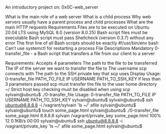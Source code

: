An introductory project on:
0x0C-web_server

What is the main role of a web server
What is a child process
Why web servers usually have a parent process and child processes
What are the main HTTP requests
Requirements
Files are to be executed on Ubuntu 20.04 LTS using MySQL 8.0 (version 8.0.25)
Bash script files must be executable
Bash script must pass Shellcheck (version 0.3.7) without any error
The first line of all Bash scripts should be exactly #!/usr/bin/env bash
Can’t use systemctl for restarting a process
File Descriptions
Mandatory
0-transfer_file - a Bash script that transfers a file from our client to a server

Requirements:
Accepts 4 parameters
The path to the file to be transferred
The IP of the server we want to transfer the file to
The username scp connects with
The path to the SSH private key that scp uses
Display Usage: 0-transfer_file PATH_TO_FILE IP USERNAME PATH_TO_SSH_KEY if less than 3 parameters passed
scp must transfer the file to the user home directory ~/
Strict host key checking must be disabled when using scp
sylvain@ubuntu$ ./0-transfer_file
Usage: 0-transfer_file PATH_TO_FILE IP USERNAME PATH_TO_SSH_KEY
sylvain@ubuntu$
sylvain@ubuntu$ ssh ubuntu@8.8.8.8 -i /vagrant/sylvain 'ls ~/'
afile
sylvain@ubuntu$ 
sylvain@ubuntu$ touch some_page.html
sylvain@ubuntu$ ./0-transfer_file some_page.html 8.8.8.8 sylvain /vagrant/private_key
some_page.html                                     100%   12     0.1KB/s   00:00
sylvain@ubuntu$ ssh ubuntu@8.8.8.8 -i /vagrant/private_key 'ls ~/'
afile
some_page.html
sylvain@ubuntu$
